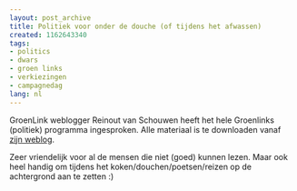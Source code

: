 ```yaml
---
layout: post_archive
title: Politiek voor onder de douche (of tijdens het afwassen)
created: 1162643340
tags:
- politics
- dwars
- groen links
- verkiezingen
- campagnedag
lang: nl
---
```

GroenLink weblogger Reinout van Schouwen heeft het hele Groenlinks (politiek) programma ingesproken. Alle materiaal is te downloaden vanaf [zijn weblog](http://vanschouwen.system-x.org/?p=88).

Zeer vriendelijk voor al de mensen die niet (goed) kunnen lezen. Maar ook heel handig om tijdens het koken/douchen/poetsen/reizen op de achtergrond aan te zetten :)
